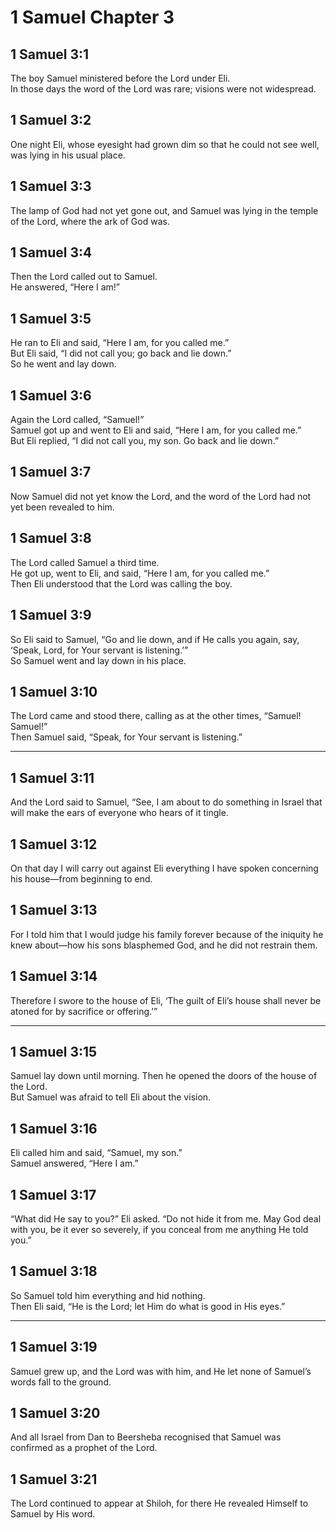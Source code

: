 # 1 Samuel Chapter 3

## 1 Samuel 3:1

The boy Samuel ministered before the Lord under Eli.  
In those days the word of the Lord was rare; visions were not widespread.

## 1 Samuel 3:2

One night Eli, whose eyesight had grown dim so that he could not see well, was lying in his usual place.

## 1 Samuel 3:3

The lamp of God had not yet gone out, and Samuel was lying in the temple of the Lord, where the ark of God was.

## 1 Samuel 3:4

Then the Lord called out to Samuel.  
He answered, “Here I am!”

## 1 Samuel 3:5

He ran to Eli and said, “Here I am, for you called me.”  
But Eli said, “I did not call you; go back and lie down.”  
So he went and lay down.

## 1 Samuel 3:6

Again the Lord called, “Samuel!”  
Samuel got up and went to Eli and said, “Here I am, for you called me.”  
But Eli replied, “I did not call you, my son. Go back and lie down.”

## 1 Samuel 3:7

Now Samuel did not yet know the Lord, and the word of the Lord had not yet been revealed to him.

## 1 Samuel 3:8

The Lord called Samuel a third time.  
He got up, went to Eli, and said, “Here I am, for you called me.”  
Then Eli understood that the Lord was calling the boy.

## 1 Samuel 3:9

So Eli said to Samuel, “Go and lie down, and if He calls you again, say, ‘Speak, Lord, for Your servant is listening.’”  
So Samuel went and lay down in his place.

## 1 Samuel 3:10

The Lord came and stood there, calling as at the other times, “Samuel! Samuel!”  
Then Samuel said, “Speak, for Your servant is listening.”

---

## 1 Samuel 3:11

And the Lord said to Samuel, “See, I am about to do something in Israel that will make the ears of everyone who hears of it tingle.

## 1 Samuel 3:12

On that day I will carry out against Eli everything I have spoken concerning his house—from beginning to end.

## 1 Samuel 3:13

For I told him that I would judge his family forever because of the iniquity he knew about—how his sons blasphemed God, and he did not restrain them.

## 1 Samuel 3:14

Therefore I swore to the house of Eli, ‘The guilt of Eli’s house shall never be atoned for by sacrifice or offering.’”

---

## 1 Samuel 3:15

Samuel lay down until morning. Then he opened the doors of the house of the Lord.  
But Samuel was afraid to tell Eli about the vision.

## 1 Samuel 3:16

Eli called him and said, “Samuel, my son.”  
Samuel answered, “Here I am.”

## 1 Samuel 3:17

“What did He say to you?” Eli asked. “Do not hide it from me. May God deal with you, be it ever so severely, if you conceal from me anything He told you.”

## 1 Samuel 3:18

So Samuel told him everything and hid nothing.  
Then Eli said, “He is the Lord; let Him do what is good in His eyes.”

---

## 1 Samuel 3:19

Samuel grew up, and the Lord was with him, and He let none of Samuel’s words fall to the ground.

## 1 Samuel 3:20

And all Israel from Dan to Beersheba recognised that Samuel was confirmed as a prophet of the Lord.

## 1 Samuel 3:21

The Lord continued to appear at Shiloh, for there He revealed Himself to Samuel by His word.
